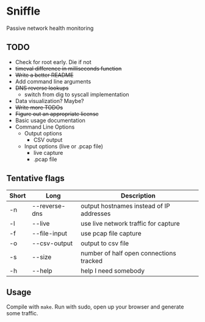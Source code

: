 # Sniffle

Passive network health monitoring

## TODO

* Check for root early. Die if not
* ~~timeval difference in milliseconds function~~
* ~~Write a better README~~
* Add command line arguments
* ~~DNS reverse lookups~~
    * switch from dig to syscall implementation
* Data visualization? Maybe?
* ~~Write more TODOs~~
* ~~Figure out an appropriate license~~
* Basic usage documentation
* Command Line Options
    * Output options
        * CSV output
    * Input options (live or .pcap file)
        * live capture
        * .pcap file

## Tentative flags

| Short 	| Long          	| Description                              	|
|-------	|---------------	|------------------------------------------	|
| -n    	| --reverse-dns 	| output hostnames instead of IP addresses 	|
| -l    	| --live        	| use live network traffic for capture     	|
| -f    	| --file-input  	| use pcap file capture                    	|
| -o    	| --csv-output  	| output to csv file                       	|
| -s    	| --size        	| number of half open connections tracked  	|
| -h    	| --help        	| help I need somebody                     	|  

## Usage

Compile with `make`. Run with sudo, open up your browser and generate
some traffic.
